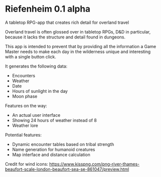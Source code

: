 # Riefenheim 0.1 alpha
A tabletop RPG-app that creates rich detail for overland travel

Overland travel is often glossed over in tabletop RPGs, D&D in particular, because it lacks the structure and detail found in dungeons. 

This app is intended to prevent that by providing all the information a Game Master needs to make each day in the wilderness unique and
interesting with a single button click. 

It generates the following data:
- Encounters
- Weather
- Date
- Hours of sunlight in the day
- Moon phase


Features on the way:
- An actual user interface
- Showing 24 hours of weather instead of 8
- Weather lore

Potential features:
- Dynamic encounter tables based on tribal strength
- Name generation for humanoid creatures
- Map interface and distance calculation

Credit for wind icons: https://www.kisspng.com/png-river-thames-beaufort-scale-london-beaufort-sea-se-861047/preview.html
